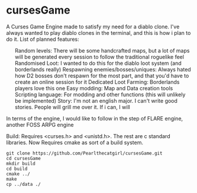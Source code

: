 # cursesGame

A Curses Game Engine made to satisfy my need for a diablo clone. I've always wanted to play diablo clones in the terminal, and this is how i plan to do it. 
List of planned features:
<ol>
  Random levels: There will be some handcrafted maps, but a lot of maps will be generated every session to follow the traditional roguelike feel
  Randomised Loot: I wanted to do this for the diablo loot system (and borderlands really)
  Respawning enemies/bosses/uniques: Always hated how D2 bosses don't respawn for the most part, and that you'd have to create an online session for it
  Dedicated Loot Farming: Borderlands players love this one
  Easy modding: Map and Data creation tools
  Scripting language: For modding and other functions (this will unlikely be implemented)
  Story: I'm not an english major. I can't write good stories. People will grill me over it. If i can, I will
</ol>

<body> 
In terms of the engine, I would like to follow in the step of FLARE engine, another FOSS ARPG engine

</body>

Build:
Requires <curses.h> and <unistd.h>. The rest are c standard libraries. Now Requires cmake as sort of a build system. 

```
git clone https://github.com/Pearlthecatgirl/cursesGame.git
cd cursesGame
mkdir build
cd build
cmake ../
make
cp ../data ./
```

